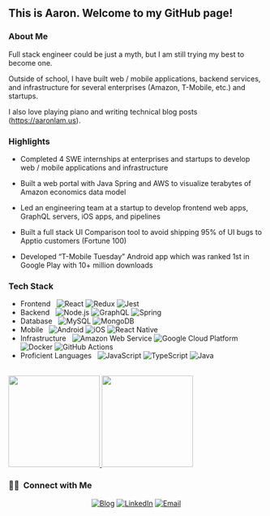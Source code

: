 <h2> This is Aaron. Welcome to my GitHub page!</h2>

<h3>About Me</h3>

Full stack engineer could be just a myth, but I am still trying my best to become one.

Outside of school, I have built web / mobile applications, backend services, and infrastructure for several enterprises (Amazon, T-Mobile, etc.) and startups.

I also love playing piano and writing technical blog posts (https://aaronlam.us).

<h3>Highlights</h3>

* Completed 4 SWE internships at enterprises and startups to develop web / mobile applications and infrastructure

* Built a web portal with Java Spring and AWS to visualize terabytes of Amazon economics data model

* Led an engineering team at a startup to develop frontend web apps, GraphQL servers, iOS apps, and pipelines

* Built a full stack UI Comparison tool to avoid shipping 95% of UI bugs to Apptio customers (Fortune 100)

* Developed “T-Mobile Tuesday” Android app which was ranked 1st in Google Play with 10+ million downloads

<h3>Tech Stack</h3>

- Frontend &nbsp;
  ![React](https://img.shields.io/badge/-React-333333?style=flat&logo=react)
  ![Redux](https://img.shields.io/badge/-Redux-333333?style=flat&logo=redux)
  ![Jest](https://img.shields.io/badge/-Jest-333333?style=flat&logo=jest)
- Backend &nbsp;
  ![Node.js](https://img.shields.io/badge/-Node.js-333333?style=flat&logo=node.js)
  ![GraphQL](https://img.shields.io/badge/-Graph%20QL-333333?style=flat&logo=graphql&logoColor=magenta)
  ![Spring](https://img.shields.io/badge/-Spring-333333?style=flat&logo=spring)
- Database &nbsp;
  ![MySQL](https://img.shields.io/badge/-MySQL-333333?style=flat&logo=mysql)
  ![MongoDB](https://img.shields.io/badge/-MongoDB-333333?style=flat&logo=mongodb)
- Mobile &nbsp;
  ![Android](https://img.shields.io/badge/-Android-333333?style=flat&logo=android)
  ![iOS](https://img.shields.io/badge/-iOS-333333?style=flat&logo=apple)
  ![React Native](https://img.shields.io/badge/-React%20Native-333333?style=flat&logo=react)
- Infrastructure &nbsp;
  ![Amazon Web Service](https://img.shields.io/badge/-Amazon%20Web%20Services-333333?style=flat&logo=amazon)
  ![Google Cloud Platform](https://img.shields.io/badge/-Google%20Cloud%20Platform%20Cloud-333333?style=flat&logo=google&logoColor=red)
  ![Docker](https://img.shields.io/badge/-Docker-333333?style=flat&logo=docker)
  ![GitHub Actions](https://img.shields.io/badge/-GitHub%20Actions-333333?style=flat&logo=github)
- Proficient Languages &nbsp;
  ![JavaScript](https://img.shields.io/badge/-JavaScript-333333?style=flat&logo=javascript)
  ![TypeScript](https://img.shields.io/badge/-TypeScript-333333?style=flat&logo=typescript)
  ![Java](https://img.shields.io/badge/-Java-333333?style=flat&logo=java&logoColor=gold)
<br/>

<a href="https://github.com/aaron-lam">
  <img height="180em" src="https://github-readme-stats.vercel.app/api?username=aaron-lam&theme=buefy&show_icons=true" />
  <img height="180em" src="https://github-readme-stats.vercel.app/api/top-langs/?username=aaron-lam&theme=buefy&layout=compact" />
</a>

<br/>

<h3> 🤝🏻 &nbsp;Connect with Me </h3>

<p align="center">
<a href="https://aaronlam.us/"><img alt="Blog" src="https://img.shields.io/badge/Website-www.adityavsingh.com-blue?style=flat-square&logo=google-chrome"></a>
<a href="https://www.linkedin.com/in/aaronlam1/"><img alt="LinkedIn" src="https://img.shields.io/badge/LinkedIn-Aditya%20Vikram%20Singh-blue?style=flat-square&logo=linkedin"></a>
<a href="aaronlam.dev@gmail.com"><img alt="Email" src="https://img.shields.io/badge/Email-avsingh@umass.edu-blue?style=flat-square&logo=gmail"></a>
</p>
